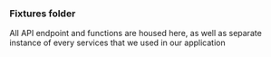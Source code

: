 ### Fixtures folder

All API endpoint and functions are housed here, as well as separate instance of every services that we used in our application
